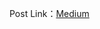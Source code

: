 Post Link：[Medium](https://medium.com/data-science-navigator/%E8%B3%87%E6%96%99%E5%89%8D%E8%99%95%E7%90%86-%E7%89%B9%E5%BE%B5%E9%81%B8%E5%8F%96-e5ae383def50)
